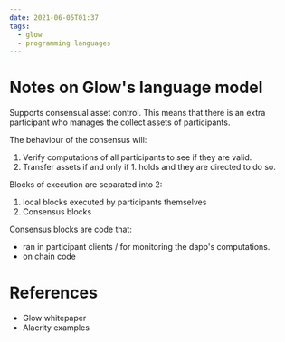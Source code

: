 ```yaml
---
date: 2021-06-05T01:37
tags: 
  - glow
  - programming languages
---
```


# Notes on Glow's language model

Supports consensual asset control. This means that there is an extra participant who manages the collect assets of participants.

The behaviour of the consensus will:
1. Verify computations of all participants to see if they are valid.
2. Transfer assets if and only if 1. holds and they are directed to do so.

Blocks of execution are separated into 2:
1. local blocks executed by participants themselves
2. Consensus blocks

Consensus blocks are code that:
- ran in participant clients / for monitoring the dapp's computations.
- on chain code

# References

- Glow whitepaper
- Alacrity examples
